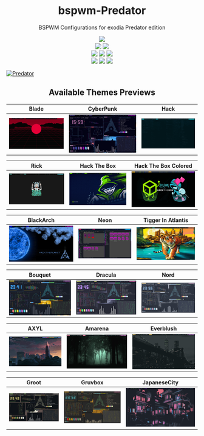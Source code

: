 <h1 align="center"> bspwm-Predator </h1>
<p align="center"> BSPWM Configurations for exodia Predator edition </p>

<!-- shields -->

<p align="center">
  <img src="https://img.shields.io/github/license/Exodia-OS/bspwm-Predator?style=for-the-badge">
  </br>
  <img src="https://img.shields.io/badge/Maintained%3F-Yes-green?style=for-the-badge">
  <img src="https://img.shields.io/github/issues/Exodia-OS/bspwm-Predator?color=purple&style=for-the-badge">
  </br>
  <img src="https://img.shields.io/github/stars/Exodia-OS/bspwm-Predator?style=for-the-badge">
  <img src="https://img.shields.io/github/forks/Exodia-OS/bspwm-Predator?color=teal&style=for-the-badge">
  <img src="https://img.shields.io/github/repo-size/Exodia-OS/bspwm-Predator?color=blueviolet&style=for-the-badge">
  </br>
  <img src="https://img.shields.io/github/languages/count/Exodia-OS/bspwm-Predator?color=red&style=for-the-badge">
  <img src="https://img.shields.io/github/languages/code-size/Exodia-OS/bspwm-Predator?color=yellow&style=for-the-badge">
  <img src="https://img.shields.io/github/last-commit/Exodia-OS/bspwm-Predator?color=deeppink&style=for-the-badge">
</p>

<!-- shields -->

<!-- reviewing themes -->
[![Predator](GIFs/DEMO.gif)](https://drive.google.com/file/d/1oAnRYYdb1zVIZLnppeKMABg10MFjrGJ6/view?usp=sharing)

<!-- reviewing themes -->

<!-- ###########################################  ########################################### -->

<!-- Available Themes Previews -->

<h2 align="center">Available Themes Previews</h2>

|Blade|CyberPunk|Hack|
|--|--|--|
| ![](GIFs/Blade.gif) | ![](GIFs/CyberPunk.gif) | ![](GIFs/Hack.gif) |

|Rick|Hack The Box|Hack The Box Colored|
|--|--|--|
| ![](GIFs/Rick.gif) | ![](GIFs/HackTheBox.gif) | ![](GIFs/HackTheBoxColored.gif) |

|BlackArch|Neon|Tigger In Atlantis|
|--|--|--|
| ![](GIFs/BlackArch.gif) | ![](GIFs/Neon.gif) | ![](GIFs/TiggerInAtlantis.gif) |

|Bouquet|Dracula|Nord|
|--|--|--|
| ![](GIFs/Bouquet.gif) | ![](GIFs/Dracula.gif) | ![](GIFs/Nord.gif) |

|AXYL|Amarena|Everblush|
|--|--|--|
| ![](GIFs/AXYL.gif) | ![](GIFs/Amarena.gif) | ![](GIFs/Everblush.gif) |

|Groot|Gruvbox|JapaneseCity|
|--|--|--|
| ![](GIFs/Groot.gif) | ![](GIFs/Gruvbox.gif) | ![](GIFs/JapaneseCity.gif) |

<!-- Available Themes Previews -->

<!-- ########################################### END ########################################### -->
